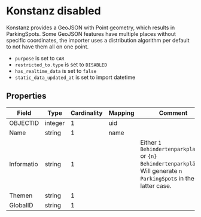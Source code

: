 # Konstanz disabled

Konstanz provides a GeoJSON with Point geometry, which results in ParkingSpots. Some GeoJSON features have multiple
places without specific coordinates, the importer uses a distribution algorithm per default to not have them all on one
point.

* `purpose` is set to `CAR`
* `restricted_to.type` is set to `DISABLED`
* `has_realtime_data` is set to `false`
* `static_data_updated_at` is set to import datetime


## Properties

| Field      | Type    | Cardinality | Mapping     | Comment                                                                                                              |
|------------|---------|-------------|-------------|----------------------------------------------------------------------------------------------------------------------|
| OBJECTID   | integer | 1           | uid         |                                                                                                                      |
| Name       | string  | 1           | name        |                                                                                                                      |
| Informatio | string  | 1           |             | Either `1 Behindertenparkplatz` or `{n} Behindertenparkplätze`. Will generate `n` `ParkingSpot`s in the latter case. |
| Themen     | string  | 1           |             |                                                                                                                      |
| GlobalID   | string  | 1           |             |                                                                                                                      |
